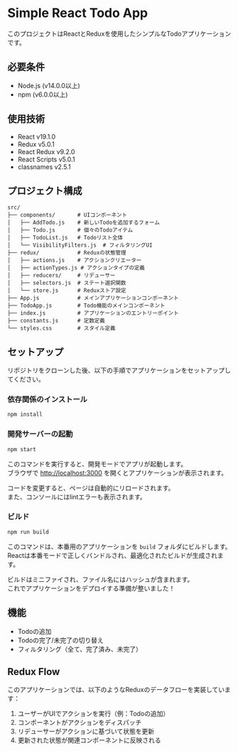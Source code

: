 # Simple React Todo App

このプロジェクトはReactとReduxを使用したシンプルなTodoアプリケーションです。

## 必要条件

- Node.js (v14.0.0以上)
- npm (v6.0.0以上)

## 使用技術

- React v19.1.0
- Redux v5.0.1
- React Redux v9.2.0
- React Scripts v5.0.1
- classnames v2.5.1

## プロジェクト構成

```
src/
├── components/       # UIコンポーネント
│   ├── AddTodo.js    # 新しいTodoを追加するフォーム
│   ├── Todo.js       # 個々のTodoアイテム
│   ├── TodoList.js   # Todoリスト全体
│   └── VisibilityFilters.js  # フィルタリングUI
├── redux/            # Reduxの状態管理
│   ├── actions.js    # アクションクリエーター
│   ├── actionTypes.js # アクションタイプの定義
│   ├── reducers/     # リデューサー
│   ├── selectors.js  # ステート選択関数
│   └── store.js      # Reduxストア設定
├── App.js            # メインアプリケーションコンポーネント
├── TodoApp.js        # Todo機能のメインコンポーネント
├── index.js          # アプリケーションのエントリーポイント
├── constants.js      # 定数定義
└── styles.css        # スタイル定義
```

## セットアップ

リポジトリをクローンした後、以下の手順でアプリケーションをセットアップしてください。

### 依存関係のインストール

```bash
npm install
```

### 開発サーバーの起動

```bash
npm start
```

このコマンドを実行すると、開発モードでアプリが起動します。  
ブラウザで [http://localhost:3000](http://localhost:3000) を開くとアプリケーションが表示されます。

コードを変更すると、ページは自動的にリロードされます。  
また、コンソールにはlintエラーも表示されます。

### ビルド

```bash
npm run build
```

このコマンドは、本番用のアプリケーションを `build` フォルダにビルドします。  
Reactは本番モードで正しくバンドルされ、最適化されたビルドが生成されます。

ビルドはミニファイされ、ファイル名にはハッシュが含まれます。  
これでアプリケーションをデプロイする準備が整いました！

## 機能

- Todoの追加
- Todoの完了/未完了の切り替え
- フィルタリング（全て、完了済み、未完了）

## Redux Flow

このアプリケーションでは、以下のようなReduxのデータフローを実装しています：

1. ユーザーがUIでアクションを実行（例：Todoの追加）
2. コンポーネントがアクションをディスパッチ
3. リデューサーがアクションに基づいて状態を更新
4. 更新された状態が関連コンポーネントに反映される
